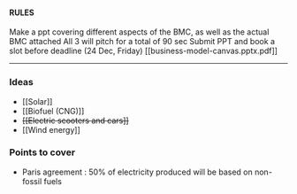 
#### RULES
Make a ppt covering different aspects of the BMC, as well as the actual BMC attached
All 3 will pitch for a total of 90 sec
Submit PPT and book a slot before deadline (24 Dec, Friday)
[[business-model-canvas.pptx.pdf]]

---



### Ideas 
- [[Solar]]
- [[Biofuel (CNG)]]
- ~~[[Electric scooters and cars]]~~
- [[Wind energy]]



### Points to cover
- Paris agreement : 50% of electricity produced will be based on non-fossil fuels


